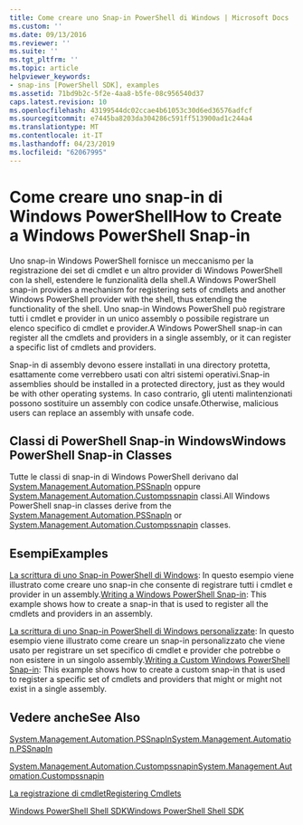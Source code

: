 ```yaml
---
title: Come creare uno Snap-in PowerShell di Windows | Microsoft Docs
ms.custom: ''
ms.date: 09/13/2016
ms.reviewer: ''
ms.suite: ''
ms.tgt_pltfrm: ''
ms.topic: article
helpviewer_keywords:
- snap-ins [PowerShell SDK], examples
ms.assetid: 71bd9b2c-5f2e-4aa8-b5fe-08c956540d37
caps.latest.revision: 10
ms.openlocfilehash: 43199544dc02ccae4b61053c30d6ed36576adfcf
ms.sourcegitcommit: e7445ba8203da304286c591ff513900ad1c244a4
ms.translationtype: MT
ms.contentlocale: it-IT
ms.lasthandoff: 04/23/2019
ms.locfileid: "62067995"
---
```

# <a name="how-to-create-a-windows-powershell-snap-in"></a><span data-ttu-id="20c7d-102">Come creare uno snap-in di Windows PowerShell</span><span class="sxs-lookup"><span data-stu-id="20c7d-102">How to Create a Windows PowerShell Snap-in</span></span>

<span data-ttu-id="20c7d-103">Uno snap-in Windows PowerShell fornisce un meccanismo per la registrazione dei set di cmdlet e un altro provider di Windows PowerShell con la shell, estendere le funzionalità della shell.</span><span class="sxs-lookup"><span data-stu-id="20c7d-103">A Windows PowerShell snap-in provides a mechanism for registering sets of cmdlets and another Windows PowerShell provider with the shell, thus extending the functionality of the shell.</span></span> <span data-ttu-id="20c7d-104">Uno snap-in Windows PowerShell può registrare tutti i cmdlet e provider in un unico assembly o possibile registrare un elenco specifico di cmdlet e provider.</span><span class="sxs-lookup"><span data-stu-id="20c7d-104">A Windows PowerShell snap-in can register all the cmdlets and providers in a single assembly, or it can register a specific list of cmdlets and providers.</span></span>

<span data-ttu-id="20c7d-105">Snap-in di assembly devono essere installati in una directory protetta, esattamente come verrebbero usati con altri sistemi operativi.</span><span class="sxs-lookup"><span data-stu-id="20c7d-105">Snap-in assemblies should be installed in a protected directory, just as they would be with other operating systems.</span></span> <span data-ttu-id="20c7d-106">In caso contrario, gli utenti malintenzionati possono sostituire un assembly con codice unsafe.</span><span class="sxs-lookup"><span data-stu-id="20c7d-106">Otherwise, malicious users can replace an assembly with unsafe code.</span></span>

## <a name="windows-powershell-snap-in-classes"></a><span data-ttu-id="20c7d-107">Classi di PowerShell Snap-in Windows</span><span class="sxs-lookup"><span data-stu-id="20c7d-107">Windows PowerShell Snap-in Classes</span></span>

<span data-ttu-id="20c7d-108">Tutte le classi di snap-in di Windows PowerShell derivano dal [System.Management.Automation.PSSnapIn](/dotnet/api/System.Management.Automation.PSSnapIn) oppure [System.Management.Automation.Custompssnapin](/dotnet/api/System.Management.Automation.CustomPSSnapIn) classi.</span><span class="sxs-lookup"><span data-stu-id="20c7d-108">All Windows PowerShell snap-in classes derive from the [System.Management.Automation.PSSnapIn](/dotnet/api/System.Management.Automation.PSSnapIn) or [System.Management.Automation.Custompssnapin](/dotnet/api/System.Management.Automation.CustomPSSnapIn) classes.</span></span>

## <a name="examples"></a><span data-ttu-id="20c7d-109">Esempi</span><span class="sxs-lookup"><span data-stu-id="20c7d-109">Examples</span></span>

<span data-ttu-id="20c7d-110">[La scrittura di uno Snap-in PowerShell di Windows](./writing-a-windows-powershell-snap-in.md): In questo esempio viene illustrato come creare uno snap-in che consente di registrare tutti i cmdlet e provider in un assembly.</span><span class="sxs-lookup"><span data-stu-id="20c7d-110">[Writing a Windows PowerShell Snap-in](./writing-a-windows-powershell-snap-in.md): This example shows how to create a snap-in that is used to register all the cmdlets and providers in an assembly.</span></span>

<span data-ttu-id="20c7d-111">[La scrittura di uno Snap-in PowerShell di Windows personalizzate](./writing-a-custom-windows-powershell-snap-in.md): In questo esempio viene illustrato come creare un snap-in personalizzato che viene usato per registrare un set specifico di cmdlet e provider che potrebbe o non esistere in un singolo assembly.</span><span class="sxs-lookup"><span data-stu-id="20c7d-111">[Writing a Custom Windows PowerShell Snap-in](./writing-a-custom-windows-powershell-snap-in.md): This example shows how to create a custom snap-in that is used to register a specific set of cmdlets and providers that might or might not exist in a single assembly.</span></span>

## <a name="see-also"></a><span data-ttu-id="20c7d-112">Vedere anche</span><span class="sxs-lookup"><span data-stu-id="20c7d-112">See Also</span></span>

[<span data-ttu-id="20c7d-113">System.Management.Automation.PSSnapIn</span><span class="sxs-lookup"><span data-stu-id="20c7d-113">System.Management.Automation.PSSnapIn</span></span>](/dotnet/api/System.Management.Automation.PSSnapIn)

[<span data-ttu-id="20c7d-114">System.Management.Automation.Custompssnapin</span><span class="sxs-lookup"><span data-stu-id="20c7d-114">System.Management.Automation.Custompssnapin</span></span>](/dotnet/api/System.Management.Automation.CustomPSSnapIn)

[<span data-ttu-id="20c7d-115">La registrazione di cmdlet</span><span class="sxs-lookup"><span data-stu-id="20c7d-115">Registering Cmdlets</span></span>](./registering-cmdlets.md)

[<span data-ttu-id="20c7d-116">Windows PowerShell Shell SDK</span><span class="sxs-lookup"><span data-stu-id="20c7d-116">Windows PowerShell Shell SDK</span></span>](../windows-powershell-reference.md)
